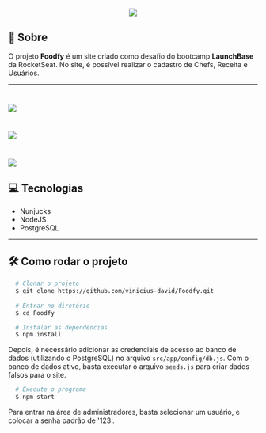<h1 align='center'>
  <img src='https://ik.imagekit.io/xcu9aqv3wh/logo_uUSXf4Qsf.png'>
</h1>

## 📝 Sobre

O projeto **Foodfy** é um site criado como desafio do bootcamp **LaunchBase** da RocketSeat. No site, é possível realizar o cadastro de Chefs, Receita e Usuários.

---

<h1>
  <img src='https://ik.imagekit.io/xcu9aqv3wh/home_vbhGrbN5Z.gif'>
</h1>

<h1>
  <img src='https://ik.imagekit.io/xcu9aqv3wh/login_Hct62t-x5.gif'>
</h1>

<h1>
  <img src='https://ik.imagekit.io/xcu9aqv3wh/admin_R7UhBRidf.gif'>
</h1>

## 💻 Tecnologias

 - Nunjucks
 - NodeJS
 - PostgreSQL

 ---

## 🛠 Como rodar o projeto

```bash
  # Clonar o projeto
  $ git clone https://github.com/vinicius-david/Foodfy.git
  
  # Entrar no diretório
  $ cd Foodfy

  # Instalar as dependências
  $ npm install

```

Depois, é necessário adicionar as credenciais de acesso ao banco de dados (utilizando o PostgreSQL) no arquivo ```src/app/config/db.js```. Com o banco de dados ativo, basta executar o arquivo ```seeds.js``` para criar dados falsos para o site.

```bash
  # Execute o programa
  $ npm start
```

Para entrar na área de administradores, basta selecionar um usuário, e colocar a senha padrão de '123'.
